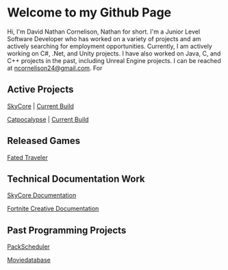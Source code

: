 # Welcome to my Github Page
Hi, I'm David Nathan Cornelison, Nathan for short. I'm a Junior Level Software Developer who has worked on a variety of projects and am actively searching for employment opportunities. Currently, I am actively working on C#, .Net, and Unity projects. I have also worked on Java, C, and C++ projects in the past, including Unreal Engine projects. I can be reached at ncornelison24@gmail.com. For 

## Active Projects
[SkyCore](https://github.com/P1Gaming/SkyCore) | [Current Build](https://redeagle-p1.itch.io/skyjellies)

[Catpocalypse](https://github.com/mspangenberg03/Catpocalypse) | [Current Build](https://nate3323.itch.io/catpocalypse)

## Released Games
[Fated Traveler](https://nate3323.itch.io/fated-traveler)

## Technical Documentation Work
[SkyCore Documentation]()

[Fortnite Creative Documentation](https://dev.epicgames.com/documentation/en-us/fortnite-creative/storm-wars-in-fortnite-creative)

## Past Programming Projects
[PackScheduler](https://github.com/nate3323/PackScheduler)

[Moviedatabase](https://github.com/nate3323/movie-database)
<!---
nate3323/nate3323 is a ✨ special ✨ repository because its `README.md` (this file) appears on your GitHub profile.
You can click the Preview link to take a look at your changes.
--->
